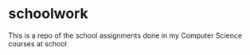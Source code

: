 # schoolwork
This is a repo of the school assignments done in my Computer Science courses at school
